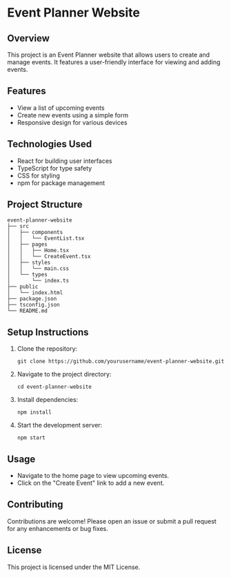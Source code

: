 # Event Planner Website

## Overview
This project is an Event Planner website that allows users to create and manage events. It features a user-friendly interface for viewing and adding events.

## Features
- View a list of upcoming events
- Create new events using a simple form
- Responsive design for various devices

## Technologies Used
- React for building user interfaces
- TypeScript for type safety
- CSS for styling
- npm for package management

## Project Structure
```
event-planner-website
├── src
│   ├── components
│   │   └── EventList.tsx
│   ├── pages
│   │   ├── Home.tsx
│   │   └── CreateEvent.tsx
│   ├── styles
│   │   └── main.css
│   └── types
│       └── index.ts
├── public
│   └── index.html
├── package.json
├── tsconfig.json
└── README.md
```

## Setup Instructions
1. Clone the repository:
   ```
   git clone https://github.com/yourusername/event-planner-website.git
   ```
2. Navigate to the project directory:
   ```
   cd event-planner-website
   ```
3. Install dependencies:
   ```
   npm install
   ```
4. Start the development server:
   ```
   npm start
   ```

## Usage
- Navigate to the home page to view upcoming events.
- Click on the "Create Event" link to add a new event.

## Contributing
Contributions are welcome! Please open an issue or submit a pull request for any enhancements or bug fixes.

## License
This project is licensed under the MIT License.